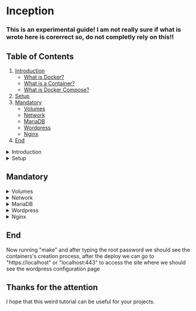 # Inception

<!--
#groups
42

#languages
Bash
Docker

#frames and libs

-->

### This is an experimental guide! I am not really sure if what is wrote here is corerrect so, do not completly rely on this!!

## Table of Contents
1. [Introduction](#introduction)
    - [What is Docker?](#Docker)
    - [What is a Container?](#Containers)
    - [What is Docker Compose?](#Docker_Compose)
2. [Setup](#setup)
3. [Mandatory](#mandatory)
    - [Volumes](#volumes)
    - [Network](#network)
    - [MariaDB](#mariadb)
    - [Wordpress](#wordpress)
    - [Nginx](#nginx)
4. [End](#end)


<details>
<summary>Introduction</summary>

## Introduction
This project consists in having you set up a small infrastructure composed of different services under specific rules. The whole project has to be done in a virtual machine.

### <a name="Docker">What is Docker?</a>
<a href="https://docs.docker.com/get-started/overview/">Docker</a> enables you to separate your applications from your infrastructure so you can deliver software quickly. With Docker, you can manage your infrastructure in the same ways you manage your applications. By taking advantage of Docker’s methodologies for shipping, testing, and deploying code quickly, you can significantly reduce the delay between writing code and running it in production. This is possible thanks to the Docker's containers.

### <a name="Containers">What is a Container?</a>
A <a href="https://www.docker.com/resources/what-container/">Container</a> is a standard unit of software that packages up code and all its dependencies so the application runs quickly and reliably from one computing environment to another. It's different from a virtual machine because it's more lightweight than a VM.
The key differentiator between containers and virtual machines is that virtual machines virtualize an entire machine down to the hardware layers and containers only virtualize software layers above the operating system level.
<img src="container_vs_vm.png"/>
As you can see the VM loads every time the Guest OS, instead, Docker shares the same kernel with every container.

### <a name="Docker_Compose">What is Docker Compose?</a>
<a href="https://docs.docker.com/get-started/08_using_compose/">Docker Compose</a> is a tool that was developed to help define and share multi-container applications. With Compose, we can create a YAML file to define the services and with a single command, can spin everything up or tear it all down.

</details>

<details>
<summary>Setup</summary>

## Setup
The first thing we wanna do is to download the required software.
```
sudo apt install -y git docker docker.io docker-compose
```
And then restart docker to make sure that works fine.
```
sudo service docker restart
```

Now, the project folder structure should be something like this:
```
inception
├── Makefile
└── srcs
    ├── .env
    ├── docker-compose.yml
    └── requirements
        ├── mariadb
        │   ├── Dockerfile
        │   └── conf
        │       └── configure.sh
        ├── nginx
        │   ├── Dockerfile
        │   └── conf
        │       └── configure.sh
        └── wordpress
            ├── Dockerfile
            └── conf
                └── configure.sh
```

To finish the setup we can write a simple Makefile.
We start with the basic variables:
```
NAME = inception
SRC_DIR = srcs
ENV = $(SRC_DIR)/.env
YML = $(SRC_DIR)/docker-compose.yml
USER = ( your user name )
```
Then some command definitions:
```
DC		= sudo docker-compose
RM		= sudo rm -rf
MD		= sudo mkdir -p
```
Now we write some useful rules:
```
host:
	@ sudo echo "127.0.0.1 $(USER).42.fr" >> /etc/hosts

start:
	@ $(DC) --env-file $(ENV) -f $(YML) up

stop:
	@ $(DC) --env-file $(ENV) -f $(YML) down

.PHONY: start stop host
```
And at last the basic rules:
```
all: start

clean: stop
	@ sudo docker system prune -a -f

fclean: clean

re: fclean reload

reload:
	@ $(DC) --env-file $(ENV) -f $(YML) up --build
```

Final Result:
```
NAME = inception
SRC_DIR = srcs
ENV = $(SRC_DIR)/.env
YML = $(SRC_DIR)/docker-compose.yml
USER = ( your user name )

DC		= sudo docker-compose
RM		= sudo rm -rf
MD		= sudo mkdir -p


all: start

clean: stop
	@ sudo docker system prune -a -f

fclean: clean

re: fclean reload

reload:
	@ $(DC) --env-file $(ENV) -f $(YML) up --build

host:
	@ sudo echo "127.0.0.1 $(USER).42.fr" >> /etc/hosts

start:
	@ $(DC) --env-file $(ENV) -f $(YML) up

stop:
	@ $(DC) --env-file $(ENV) -f $(YML) down

.PHONY: start stop host all clean fclean re reload
```

</details>

## Mandatory

<details>
<summary>Volumes</summary>

## Volumes
<a href="https://docs.docker.com/storage/volumes/">Volumes</a> are the preferred mechanism for persisting data generated by and used by Docker containers. While bind mounts are dependent on the directory structure and OS of the host machine, volumes are completely managed by Docker.
 
 We must define two of them, one for the database and the othe one for the wordpress files in the docker-compose.yml we define them as "mariadb" for the database and "wordpress" for the wordpress files, and we put them in our data folder into the home directory.
 
 (USERNAME is your user)
 ./srcs/docker-compose.yml:
```
version: "3.5"

volumes:
  wordpress:
    name: wordpress
    driver: local
    driver_opts:
      device: /home/USERNAME/data/wordpress
      o: bind
      type: none

 mariadb:
    name: mariadb
    driver: local
    driver_opts:
      device: /home/USERNAME/data/mariadb
      o: bind
      type: none
```

To simplify things we can add some rules to maintain these directories and volumes.

```
VOLUMES	= $(shell sudo docker volume ls -q)

vol_clean:
	@ sudo docker volume rm $(VOLUMES)
	
dir_clean:
	@ $(RM) /home/$(USER)/data
	@ $(MD) /home/$(USER)/data
	@ $(MD) /home/$(USER)/data/mariadb
	@ $(MD) /home/$(USER)/data/wordpress
```

./Makefile:
```
NAME = inception
SRC_DIR = srcs
ENV = $(SRC_DIR)/.env
YML = $(SRC_DIR)/docker-compose.yml
USER = ( your user name )

DC		= sudo docker-compose
RM		= sudo rm -rf
MD		= sudo mkdir -p

VOLUMES	= $(shell sudo docker volume ls -q)


all: start

clean: stop
	@ sudo docker system prune -a -f

fclean: clean vol_clean dir_clean

re: fclean reload

reload:
	@ $(DC) --env-file $(ENV) -f $(YML) up --build

host:
	@ sudo echo "127.0.0.1 $(USER).42.fr" >> /etc/hosts

start:
	@ $(DC) --env-file $(ENV) -f $(YML) up

stop:
	@ $(DC) --env-file $(ENV) -f $(YML) down

vol_clean:
	@ sudo docker volume rm $(VOLUMES)

dir_clean:
	@ $(RM) /home/$(USER)/data
	@ $(MD) /home/$(USER)/data
	@ $(MD) /home/$(USER)/data/mariadb
	@ $(MD) /home/$(USER)/data/wordpress

.PHONY: start stop host all clean fclean re reload vol_clean dir_clean
```

</details>

<details>
<summary>Network</summary>

## Network
By default Compose sets up a single <a href="https://docs.docker.com/compose/networking/">network</a> for your app. Each container for a service joins the default network and is both reachable by other containers on that network, and discoverable by them at a hostname identical to the container name.
You can specify your own networks with the top-level networks key. This lets you create more complex topologies and specify custom network drivers and options. You can also use it to connect services to externally-created networks which aren’t managed by Compose.

So, to specify a custum network we can simply type into the docker-compose.yml:

```
networks:
  localhost:
    name: inet
```

./srcs/docker-compose.yml:
```
version: "3.5"

networks:
  localhost:
    name: inet

volumes:
  wordpress:
    name: wordpress
    driver: local
    driver_opts:
      device: /home/USERNAME/data/wordpress
      o: bind
      type: none

  mariadb:
    name: mariadb
    driver: local
    driver_opts:
      device: /home/USERNAME/data/mariadb
      o: bind
      type: none
```

</details>

<details>
<summary>MariaDB</summary>

## MariaDB

To add servicies in this project we need to define the "servicies" label into the docker-compose.yaml like:
```
services:
```

Under where we will put all the future sevicies, now we can add the service "mariadb" that will "always restart", it will be into the "localhost" network, and will be connected with the "mariadb" database.
```
  mariadb:  
    container_name: mariadb_debian
    build: ./requirements/mariadb
    volumes:
      - mariadb:/var/lib/mysql
    networks:
      - localhost
    image: mariadb
    restart: always
```
and then we can add the env variables to the env file and to the service environment:
.env (USERNAME is yours, and the two PASSWORD are your choice)
```
DB_HOST=mariadb
DB_NAME=wordpress
DB_USER=USERNAME
DB_PASSWORD=PASSWORD1
MYSQL_ROOT_PWD=PASSWORD2
```
docker-compose.yml
```
    environment:
      MYSQL_ROOT_PWD: ${MYSQL_ROOT_PWD}
      DB_NAME: ${DB_NAME}
      DB_USER: ${DB_USER}
      DB_PASSWORD: ${DB_PASSWORD}
```
Now we can pass at the mariadb's Dockerfile, where we start by loading the selected os image (debian in this case).
```
FROM debian:buster
```
Then we update the referencies and install the dependencies.
```
RUN apt-get update && apt-get install -y \
	mariadb-server
```
Now we copy the various configuration files in their spots.
```
COPY ./conf/50-server.cnf /etc/mysql/mariadb.conf.d/
COPY ./conf/createdb.sql /
COPY ./conf/configure.sh /configure.sh
```
And then we can use the "configure.sh" as an entrypoint:
```
CMD [ "sh", "/configure.sh" ]
```

./srcs/requirements/mariadb/Dockerfile
```
FROM debian:buster

RUN apt-get update && apt-get install -y \
	mariadb-server


COPY ./conf/50-server.cnf /etc/mysql/mariadb.conf.d/
COPY ./conf/createdb.sql /
COPY ./conf/configure.sh /configure.sh

CMD [ "sh", "/configure.sh" ]
```

So, the "50-server.cnf" is the default file that is present with mariadb but with the bind address commented or removed.
(this line):
```
bind-address            = 0.0.0.0
```
And the query cache limit as the same of the previous:
```
#query_cache_limit      = 1M
```

Next we have the "createdb.sql" that only contains some instruction to create the database.
At the first line we create the database.
```
CREATE DATABASE ${DB_NAME};
```
We now can add the user and his password.
```
CREATE USER '${DB_USER}'@'%' IDENTIFIED BY '${DB_PASSWORD}';
```
Then we grant him the privileges.
```
GRANT ALL PRIVILEGES ON ${DB_NAME}.* TO '${DB_USER}'@'%';
```
And we flush them.
```
FLUSH PRIVILEGES;
```
At the end we now can update the root user:
```
UPDATE mysql.user
    SET authentication_string = PASSWORD('${MYSQL_ROOT_PWD}'), password_expired = 'N'
    WHERE User = 'root' AND Host = 'localhost';
FLUSH PRIVILEGES;
```

./srcs/requirements/mariadb/conf/createdb.sql
```
CREATE DATABASE ${DB_NAME};
CREATE USER '${DB_USER}'@'%' IDENTIFIED BY '${DB_PASSWORD}';
GRANT ALL PRIVILEGES ON ${DB_NAME}.* TO '${DB_USER}'@'%';
FLUSH PRIVILEGES;

UPDATE mysql.user
    SET authentication_string = PASSWORD('${MYSQL_ROOT_PWD}'), password_expired = 'N'
    WHERE User = 'root' AND Host = 'localhost';
FLUSH PRIVILEGES;
```

Now the only file missing is the "configure.sh", where we initialy check if the "createdb.sql" exists, so we can create the database, by replacing the env variables and setting the right permissions on files and then really creating the database:
```
if [ -f /createdb.sql ]; then
	# Set env
	sed -i -e "s/\${DB_USER}/${DB_USER}/g" /createdb.sql;
	sed -i -e "s/\${DB_PASSWORD}/${DB_PASSWORD}/g" /createdb.sql;
	sed -i -e "s/\${DB_NAME}/${DB_NAME}/g" /createdb.sql;
	sed -i -e "s/\${MYSQL_ROOT_PWD}/${MYSQL_ROOT_PWD}/g" /createdb.sql;

	# Set no writing permissions
	chmod 0444 /etc/mysql/mariadb.conf.d/50-server.cnf;

	# Create the Database
	service mysql start 2> /dev/null 1> /dev/nul \
	&& mysql < /createdb.sql 2> /dev/null 1> /dev/nul \
	&& service mysql stop 2> /dev/null 1> /dev/null;

	# Remove the database creation file
	rm -f /createdb.sql;
fi
```

In the end we can put the real entrypoint:
```
/usr/bin/mysqld_safe;
```

./srcs/requirements/mariadb/conf/configure.sh
```
#!/bin/bash

if [ -f /createdb.sql ]; then
	# Set env
	sed -i -e "s/\${DB_USER}/${DB_USER}/g" /createdb.sql;
	sed -i -e "s/\${DB_PASSWORD}/${DB_PASSWORD}/g" /createdb.sql;
	sed -i -e "s/\${DB_NAME}/${DB_NAME}/g" /createdb.sql;
	sed -i -e "s/\${MYSQL_ROOT_PWD}/${MYSQL_ROOT_PWD}/g" /createdb.sql;

	# Set no writing permissions
	chmod 0444 /etc/mysql/mariadb.conf.d/50-server.cnf;

	# Create the Database
	service mysql start 2> /dev/null 1> /dev/nul \
	&& mysql < /createdb.sql 2> /dev/null 1> /dev/nul \
	&& service mysql stop 2> /dev/null 1> /dev/null;

	# Remove the database creation file
	rm -f /createdb.sql;
fi

# Entrypoint
/usr/bin/mysqld_safe;
```

</details>

<details>
<summary>Wordpress</summary>

## Wordpress

Into the services we add the wordpress image that depends on mariadb, should restart when crashing, connected to the wordpress volume and the network.
```
  wordpress:
    depends_on:
      - mariadb
    container_name: wordpress_debian
    build: ./requirements/wordpress
    image: wordpress
    volumes:
      - wordpress:/var/www/wordpress
    networks:
      - localhost
    restart: always
```
And then add the environment for the database connection:
```
    environment:
      DB_HOST: ${DB_HOST}
      DB_NAME: ${DB_NAME}
      DB_USER: ${DB_USER}
      DB_PASSWORD: ${DB_PASSWORD}
```

Into the Dockerfile we start with putting at the first line the os image that we want (i will use debian):
```
FROM debian:buster
```

Then we want to update our referencies and install the dependencies:
```
RUN apt-get update && apt-get install -y \
	php7.3 \
	php-mysqli \
	php-fpm \
	mariadb-client
```

Then we can copy the custom fpm configuration:
```
COPY ./conf/www.conf /etc/php/7.3/fpm/pool.d
```

./srcs/requirements/wordpress/conf/www.conf:
```
[www]
user = www-data
group = www-data
listen = wordpress:9000
pm = dynamic
pm.max_children = 30
pm.start_servers = 3
pm.min_spare_servers = 3
pm.max_spare_servers = 10
pm.max_requests = 1000
pm.status_path = /status
clear_env = no
```

Then we can pull the wordpress files from his site (these are italian ones), and then remove the "wp-config-sample.php":
```
ADD https://it.wordpress.org/wordpress-5.7.2-it_IT.tar.gz /var/www/
RUN cd /var/www && tar -xzvf wordpress-5.7.2-it_IT.tar.gz
RUN rm -f /var/www/wordpress-5.7.2-it_IT.tar.gz
RUN rm -f /var/www/wordpress/wp-config-sample.php
```

Now we can actualy copy the custom wordpress config file, and the configure script and than using it as entrypoint, and we create a file thet we will use as a creation-fase-switch.
```
COPY ./conf/wp-config.php ./var/www/wordpress/
COPY ./conf/configure.sh /configure.sh

RUN touch /tmp/switch.tmp

CMD [ "sh", "/configure.sh" ]
```

./srcs/requirements/wordpress/Dockerfile:
```
FROM debian:buster

RUN apt-get update && apt-get install -y \
	php7.3 \
	php-mysqli \
	php-fpm \
	mariadb-client

COPY ./conf/www.conf /etc/php/7.3/fpm/pool.d

ADD https://it.wordpress.org/wordpress-5.7.2-it_IT.tar.gz /var/www/
RUN cd /var/www && tar -xzvf wordpress-5.7.2-it_IT.tar.gz
RUN rm -f /var/www/wordpress-5.7.2-it_IT.tar.gz
RUN rm -f /var/www/wordpress/wp-config-sample.php

COPY ./conf/wp-config.php ./var/www/wordpress/
COPY ./conf/configure.sh /configure.sh

RUN touch /tmp/switch.tmp

CMD [ "sh", "/configure.sh" ]
```

Into the custom "wp-config.php" we can put the same stuff of the sample one, but we can modify the define statemets at the beginnig with env variable that we will pass in the congiure.sh.
```
define( 'DB_NAME', '${DB_NAME}' );
define( 'DB_USER', '${DB_USER}' );
define( 'DB_PASSWORD', '${DB_PASSWORD}' );
define( 'DB_HOST', '${DB_HOST}' );
```

In the config file we start by defining the only installation stuff, witch are the env variables sobstituition, and the creation of the php folder into the run one, and then we can remove the temp switch file.
```
if [ -f /tmp/switch.tmp ]; then
	# Set Env
	sed -i -e "s/\${DB_NAME}/${DB_NAME}/g" /var/www/wordpress/wp-config.php;
	sed -i -e "s/\${DB_USER}/${DB_USER}/g" /var/www/wordpress/wp-config.php;
	sed -i -e "s/\${DB_PASSWORD}/${DB_PASSWORD}/g" /var/www/wordpress/wp-config.php;
	sed -i -e "s/\${DB_HOST}/${DB_HOST}/g" /var/www/wordpress/wp-config.php;

	# Create the php folder
	mkdir -p ./run/php/;

	# Remove the switch
	rm -f /tmp/switch.tmp;

fi
```

And we finish with the actual entrypoint:
```
/usr/sbin/php-fpm7.3 -F;
```

./srcs/requirements/wordpress/conf/configure.sh:
```
#!/bin/bash

if [ -f /tmp/switch.tmp ]; then
	# Set Env
	sed -i -e "s/\${DB_NAME}/${DB_NAME}/g" /var/www/wordpress/wp-config.php;
	sed -i -e "s/\${DB_USER}/${DB_USER}/g" /var/www/wordpress/wp-config.php;
	sed -i -e "s/\${DB_PASSWORD}/${DB_PASSWORD}/g" /var/www/wordpress/wp-config.php;
	sed -i -e "s/\${DB_HOST}/${DB_HOST}/g" /var/www/wordpress/wp-config.php;

	# Create the php folder
	mkdir -p ./run/php/;

	# Remove the switch
	rm -f /tmp/switch.tmp;

fi

# Entrypoint
/usr/sbin/php-fpm7.3 -F;
```

</details>

<details>
<summary>Nginx</summary>

## Nginx

Into the services we can now add nginx that depends on wordpress, should restart when crashing, connected to the wordpress volume and the network, with the port 443 exposed for connections.
```
  nginx:
    depends_on:
      - wordpress
    container_name: nginx_debian
    build: ./requirements/nginx
    image: nginx
    ports:
      - "443:443"
    volumes:
      - wordpress:/var/www/wordpress
    networks:
      - localhost
    restart: always
```

Now we can add the env to the ".env" file:
```
NGINX_C=COUNTRYWHEREYOUARE
NGINX_ST=CITYWHEREYOUARE
NGINX_L=CITYWHEREYOUARE
NGINX_O=42
NGINX_OU=USERNAME
NGINX_CN=USERNAME.42.fr
NGINX_EMAIL_ADDRESS=YOURMAIL
```

Then we can add the environment for the ssl key creation and then pass into the nginx dockerfile.
```
    environment:
      NGINX_C: ${NGINX_C}
      NGINX_ST: ${NGINX_ST}
      NGINX_L: ${NGINX_L}
      NGINX_O: ${NGINX_O}
      NGINX_OU: ${NGINX_OU}
      NGINX_CN: ${NGINX_CN}
      NGINX_EMAIL_ADDRESS: ${NGINX_EMAIL_ADDRESS}
```

The first thing we want to do is gettign up the container, so, in the Docker file we put at the first line the os image that we want (i will use debian):
```
FROM debian:buster
```

Then we want to update our referencies and install the dependencies:
```
RUN apt-get update && apt-get install -y \
	nginx \
	openssl
```

now we need to copy the configuration files, but first, to configure Nginx we need to create the ssl key like in this tutorials:
https://linuxize.com/post/creating-a-self-signed-ssl-certificate/
https://deliciousbrains.com/ssl-certificate-authority-for-local-https-development/

And then write the default configuration like in this article:
https://medium.com/@jgefroh/a-guide-to-using-nginx-for-static-websites-d96a9d034940

In short we obtain a "default" file like: (where USERNAME is our user)

./srcs/requirements/nginx/conf/default:
```
server {
    listen 443 ssl;
    listen [::]:443 ssl;

    server_name USERNAME.42.fr;

    ssl_certificate_key /etc/ssl/private/nginx.key;
    ssl_certificate /etc/ssl/certs/nginx.crt;
    ssl_protocols TLSv1.2 TLSv1.3;
    
    index index.php;
    root /var/www/wordpress;

    location / {
        try_files $uri $uri/ /index.php$is_args$args;
    }
    location ~ [^/]\.php(/|$) { 
            try_files $uri =404;
            fastcgi_split_path_info ^(.+\.php)(/.+)$;
            fastcgi_pass wordpress:9000;
            fastcgi_index index.php;
            include fastcgi_params;
            fastcgi_param SCRIPT_FILENAME $document_root$fastcgi_script_name;
            fastcgi_param PATH_INFO $fastcgi_path_info;
        }
}
```

and in the "Dockerfile" we can add:
```
COPY ./conf/default etc/nginx/sites-enabled/default
COPY ./conf/configure.sh /

RUN touch /tmp/switch.tmp

CMD [ "sh", "/configure.sh" ]
```
Where we copy the default config into his folder, copy the config file that we will use as entrypoint and we create a file thet we will use as a creation-fase-switch.

./srcs/requirements/nginx/Dockerfile:
```
FROM debian:buster

RUN apt-get update && apt-get install -y \
	nginx \
	openssl

COPY ./conf/default etc/nginx/sites-enabled/default
COPY ./conf/configure.sh /

RUN touch /tmp/switch.tmp

CMD [ "sh", "/configure.sh" ]
```

Into the "configure.sh" file we can put at the beginning the ssl key creation in an if statement where we check if the switch file exists, and after the key creation we delete the file.
```
if [ -f /tmp/switch.tmp ]; then

	# Create the ssl key
	openssl req -x509 -nodes -days 365 -newkey rsa:2048 \
		-keyout /etc/ssl/private/nginx.key \
		-out /etc/ssl/certs/nginx.crt \
		-subj "/C=${NGINX_C}/ST=${NGINX_ST}/L=${NGINX_L}/O=${NGINX_O}/OU=${NGINX_OU}/CN=${NGINX_CN}/emailAddress=${NGINX_EMAIL_ADDRESS}";
	
	# Remove the switch
	rm -f /tmp/switch.tmp;

fi
```

At the end of the file we can put our real entrypoint like this:
```
nginx -g "daemon off;";
```

./srcs/requirements/nginx/conf/configure.sh:
```
#!/bin/bash

if [ -f /tmp/switch.tmp ]; then

	# Create the ssl key
	openssl req -x509 -nodes -days 365 -newkey rsa:2048 \
		-keyout /etc/ssl/private/nginx.key \
		-out /etc/ssl/certs/nginx.crt \
		-subj "/C=${NGINX_C}/ST=${NGINX_ST}/L=${NGINX_L}/O=${NGINX_O}/OU=${NGINX_OU}/CN=${NGINX_CN}/emailAddress=${NGINX_EMAIL_ADDRESS}";
	
	# Remove the switch
	rm -f /tmp/switch.tmp;

fi

nginx -g "daemon off;";
```

</details>

## End
Now running "make" and after typing the root password we should see the containers's creation process, after the deploy we can go to "https://localhost" or "localhost:443" to access the site where we should see the wordpress configuration page

## Thanks for the attention
I hope that this weird tutorial can be useful for your projects.



